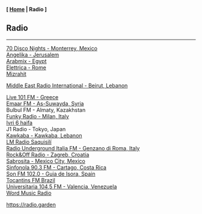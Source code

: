 <link href="../style.css" rel="stylesheet"></link>

**[ [Home](../index.html) | Radio ]**

## Radio

---

[70 Disco Nights - Monterrey, Mexico](https://panel.retrolandigital.com/listen/70s_disco_nights/listen)  
[Angelika - Jerusalem](https://live.ecast.co.il:8024/stream)  
[Arabmix - Egypt](http://stream.zeno.fm/na3vpvn10qruv.acc)  
[Elettrica - Rome](https://nr8.newradio.it/proxy/apselett?mp=/stream)  
[Mizrahit](https://mzr.mediacast.co.il/mzradio)  

[Middle East Radio International - Beirut, Lebanon](https://listen.radioking.com/radio/343456/stream/392077)  

[Live 101 FM - Greece](https://azuralive.streams.ovh/radio/8190/radio.mp3?1615372278)  
[Emaar FM - As-Suwayda, Syria](https://stream.zeno.fm/4luag56o066uv)  
Bulbul FM - Almaty, Kazakhstan  
[Funky Radio - Milan, Italy](https://funkyradio.streamingmedia.it/audio.aac)  
[Ivri 6 haifa](https://streaming.radio.co/sa06221901/listen)  
J1 Radio - Tokyo, Japan  
[Kawkaba - Kawkaba, Lebanon](https://cad.casthost.ca/proxy/antoine/stream)  
[LM Radio Saquisilí](https://stream-173.zeno.fm/1mxqv90mq2zuv)  
[Radio Underground Italia FM - Genzano di Roma, Italy](https://nr14.newradio.it:8707/stream)  
[Rock&Off Radio - Zagreb, Croatia](https://stream.player-jukebox.com/proxy/rockoff/stream)  
[Sabrosita - Mexico City, Mexico](https://18163.live.streamtheworld.com/XEPHAMAAC.aac)  
[Sinfonola 90.3 FM - Cartago, Costa Rica](https://live.turadio.stream:7006/stream?type=http&nocache=82)  
[Son FM 102.0 - Guia de Isora, Spain](https://radio.serviciosderadio.com/listen/sonfmlasalsera/radio.aac)  
[Tocantins FM Brazil](https://s22.maxcast.com.br:8210/live)  
[Universitaria 104,5 FM - Valencia, Venezuela](https://mp4.fm.uc.edu.ve:8443/fmuc.mp4)  
[Word Music Radio](https://radioserver.dk/wmr)  

https://radio.garden  

<!--
https://fmstream.org  
https://onlineradiobox.com/il/noshmim/?cs=il.noshmim  
https://www.listenlive.nl  
https://goldfm.fr/  
https://www.radio.fr/  
https://xfm.neocities.org/  

pubs [Soul Radio Classics - Marseille, France](https://listen.soulradio.eu/eu)  
-->

<br/>

